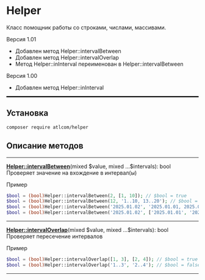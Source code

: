# Helper

Класс помощник работы со строками, числами, массивами.

Версия 1.01
- Добавлен метод Helper::intervalBetween
- Добавлен метод Helper::intervalOverlap
- Метод Helper::inInterval переименован в Helper::intervalBetween

Версия 1.00
- Добавлен метод Helper::inInterval

<hr style="border:1px solid black">

## Установка

```
composer require atlcom/helper
```

## Описание методов

---

**[Helper::intervalBetween](./tests/HelperIntervalTrait/HelperIntervalBetweenTest.php)**(mixed \$value, mixed ...\$intervals): bool\
Проверяет значение на вхождение в интервал(ы)

Пример
```php
$bool = (bool)Helper::intervalBetween(2, [1, 10]); // $bool = true
$bool = (bool)Helper::intervalBetween(12, '1..10, 13..20'); // $bool = false
$bool = (bool)Helper::intervalBetween('2025.01.02', '2025.01.01, 2025.01.03..2025.01.04'); // $bool = false
$bool = (bool)Helper::intervalBetween('2025.01.02', ['2025.01.01', '2025.01.03']); // $bool = true

```

---


**[Helper::intervalOverlap](./tests/HelperIntervalTrait/HelperIntervalBetweenTest.php)**(mixed \$value, mixed ...\$intervals): bool\
Проверяет пересечение интервалов

Пример
```php
$bool = (bool)Helper::intervalOverlap([1, 3], [2, 4]); // $bool = true
$bool = (bool)Helper::intervalOverlap('1..3', '2..4'); // $bool = false

```

---

